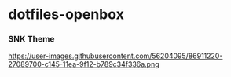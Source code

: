 # dotfiles-openbox

### SNK Theme

https://user-images.githubusercontent.com/56204095/86911220-27089700-c145-11ea-9f12-b789c34f336a.png
